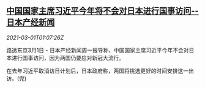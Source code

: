 <!--1614561794000-->
[中国国家主席习近平今年将不会对日本进行国事访问--日本产经新闻](https://cn.reuters.com/article/china-japan-relations-0301-mon-idCNKCS2AT0W7)
------

<div><i>2021-03-01T01:07:26Z</i></div><p>路透东京3月1日 - 日本产经新闻周一报导称，中国国家主席习近平今年不会对日本进行国事访问，因为两国仍要应对新冠大流行。</p><p>在去年习近平取消访日计划后，日本政府称，两国将挑选更好的时间安排这一出访。(完)</p>
